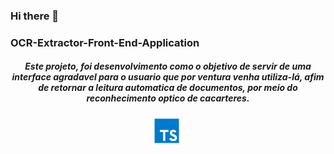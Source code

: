 ### Hi there 👋
### OCR-Extractor-Front-End-Application

<div id="badges" align="center">
  <h5>
  Este projeto, foi desenvolvimento como o objetivo de servir de uma interface agradavel para o usuario que por ventura venha utiliza-lá, afim de retornar a leitura    automatica de documentos, por meio do reconhecimento optico de cacarteres.
  <h5/>
    <img src="https://github.com/devicons/devicon/blob/master/icons/typescript/typescript-original.svg" title="typescript" alt="typescript" width="40" height="40"/>&nbsp;
<div/>
